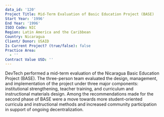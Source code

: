 ```yaml
---
data_id: '120'
Project Title: Mid-Term Evaluation of Basic Education Project (BASE)
Start Year: '1996'
End Year: '1996'
ISO3 Code: NIC
Region: Latin America and the Caribbean
Country: Nicaragua
Client/ Donor: USAID
Is Current Project? (true/false): false
Practice Area:
  - ''
Contract Value USD: ''
---
```

DevTech performed a mid-term evaluation of the Nicaragua Basic Education Project (BASE). The three-person team evaluated the design, management, and implementation of the project under three major components: institutional strengthening, teacher training, and curriculum and instructional materials design. Among the recommendations made for the second phase of BASE were a move towards more student-oriented curricula and instructional methods and increased community participation in support of ongoing decentralization.